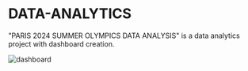 # DATA-ANALYTICS
"PARIS 2024 SUMMER OLYMPICS DATA ANALYSIS"  is a data analytics project with dashboard creation.



![dashboard](https://github.com/user-attachments/assets/fd87eaa8-3502-46f8-87e4-4a716409fbbe)


